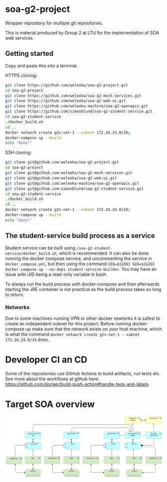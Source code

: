 # soa-g2-project

Wrapper repository for multiple git repositories.

This is material produced by Group 2 at LTU for the implementation of SOA web services.


## Getting started
Copy and paste this into a terminal.

HTTPS cloning:
```bash
git clone https://github.com/weleoka/soa-g2-project.git
cd soa-g2-project
git clone https://github.com/weleoka/soa-g2-mock-services.git
git clone https://github.com/weleoka/soa-g2-web-ui.git
git clone https://github.com/weleoka-machine/soa-g2-openapis.git
git clone https://github.com/simonblund/soa-g2-student-service.git
cd soa-g2-student-service
./docker_build.sh
cd ..
docker network create g2s-net-1 --subnet 172.24.24.0/24;
docker-compose up --build
echo "Done!"
```

SSH cloning:
```bash
git clone git@github.com:weleoka/soa-g2-project.git
cd soa-g2-project
git clone git@github.com:weleoka/soa-g2-mock-services.git
git clone git@github.com:weleoka/soa-g2-web-ui.git
git clone git@github.com:weleoka-machine/soa-g2-openapis.git
git clone git@github.com:simonblund/soa-g2-student-service.git
cd soa-g2-student-service
./docker_build.sh
cd ..
docker network create g2s-net-1 --subnet 172.24.24.0/24;
docker-compose up --build
echo "Done!"
```


## The student-service build process as a service
Student service can be built using `/soa-g2-student-service/docker_build.sh`, which is recommended. It can also be done running the docker compose service, and uncommenting the service in `docker_compose.yml`, but then using the command `UID=${UID} GID=${GID} docker-compose up --no-deps student-service-builder`. You may have an issue with UID being a read-only variable in bash. 

To always run the build process with docker-compose and then afterwards starting the JRE container is not practical as the build process takes so long to return.


### Networks
Due to some machines running VPN or other docker newtorks it is safest to create an independent subnet for this project. Before running docker-compose up make sure that the network exists on your host machine, which is what the command `docker network create g2s-net-1 --subnet 172.24.24.0/24` does.


# Developer CI an CD
Some of the repositories use GitHub Actions to build artifacts, run tests etc. See more about the workflows at github here: https://github.com/docker/build-push-action#handle-tags-and-labels


# Target SOA overview
![](./SOA_overview_target.png)
